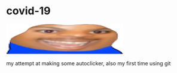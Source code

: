 # covid-19
![Screenshot](https://github.com/deadlyfishes420/Python-Autoclicker/blob/main/images/WideHardo.png)

my attempt at making some autoclicker, also my first time using git